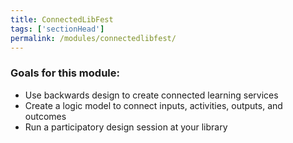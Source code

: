```yaml
---
title: ConnectedLibFest
tags: ['sectionHead']
permalink: /modules/connectedlibfest/
---
```


<div class="callout objectives" markdown="1"> 

### Goals for this module: 

- Use backwards design to create connected learning services
- Create a logic model to connect inputs, activities, outputs, and outcomes
- Run a participatory design session at your library

</div>